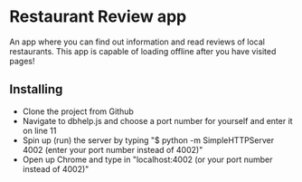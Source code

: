 # Restaurant Review app

An app where you can find out information and read reviews of local restaurants. This app is capable of loading offline after you have visited pages!

## Installing

- Clone the project from Github
- Navigate to dbhelp.js and choose a port number for yourself and enter it on line 11
- Spin up (run) the server by typing "$ python -m SimpleHTTPServer 4002 (enter your port number instead of 4002)"
- Open up Chrome and type in "localhost:4002 (or your port number instead of 4002)"
